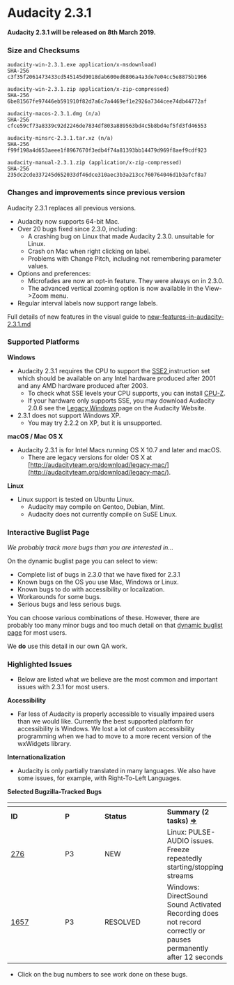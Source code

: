 # Audacity 2.3.1

**Audacity 2.3.1 will be released on 8th March 2019.**

### Size and Checksums

```
audacity-win-2.3.1.exe application/x-msdownload)
SHA-256 c3f35f2061473433cd545145d9018dab600ed6806a4a3de7e04cc5e8875b1966

audacity-win-2.3.1.zip application/x-zip-compressed)
SHA-256 6be81567fe97446eb591910f82d7a6c7a4469ef1e2926a7344cee74db44772af

audacity-macos-2.3.1.dmg (n/a) 
SHA-256 cfce59cf73a8339c92d2246de7834df803a889563bd4c5b8bd4ef5fd3fd46553

audacity-minsrc-2.3.1.tar.xz (n/a)
SHA-256 f99f198a4d653aeee1f8967670f3edb4f74a81393bb14479d969f8aef9cdf923

audacity-manual-2.3.1.zip (application/x-zip-compressed)
SHA-256 235dc2cde337245d652033df46dce310aec3b3a213cc760764046d1b3afcf8a7
```

### Changes and improvements since previous version

Audacity 2.3.1 replaces all previous versions.

* Audacity now supports 64-bit Mac.
* Over 20 bugs fixed since 2.3.0, including:
  * A crashing bug on Linux that made Audacity 2.3.0. unsuitable for Linux.
  * Crash on Mac when right clicking on label.
  * Problems with Change Pitch, including not remembering parameter values.
* Options and preferences:
  * Microfades are now an opt-in feature. They were always on in 2.3.0.
  * The advanced vertical zooming option is now available in the View->Zoom menu.
* Regular interval labels now support range labels.

Full details of new features in the visual guide to [new-features-in-audacity-2.3.1.md](new-features-in-audacity-2.3.1.md "mention")

### Supported Platforms

**Windows**

* Audacity 2.3.1 requires the CPU to support the [SSE2 ](http://en.wikipedia.org/wiki/SSE2)instruction set which should be available on any Intel hardware produced after 2001 and any AMD hardware produced after 2003.
  * To check what SSE levels your CPU supports, you can install [CPU-Z](http://www.cpuid.com/softwares/cpu-z.html).
  * If your hardware only supports SSE, you may download Audacity 2.0.6 see the [Legacy Windows](https://www.audacityteam.org/download/legacy-windows/) page on the Audacity Website.
* 2.3.1 does not support Windows XP.
  * You may try 2.2.2 on XP, but it is unsupported.

**macOS / Mac OS X**

* Audacity 2.3.1 is for Intel Macs running OS X 10.7 and later and macOS.
  * There are legacy versions for older OS X at [http://audacityteam.org/download/legacy-mac/](http://audacityteam.org/download/legacy-mac/).

**Linux**

* Linux support is tested on Ubuntu Linux.
  * Audacity may compile on Gentoo, Debian, Mint.
  * Audacity does not currently compile on SuSE Linux.

### Interactive Buglist Page

_We probably track more bugs than you are interested in..._

On the dynamic buglist page you can select to view:

* Complete list of bugs in 2.3.0 that we have fixed for 2.3.1
* Known bugs on the OS you use Mac, Windows or Linux.
* Known bugs to do with accessibility or localization.
* Workarounds for some bugs.
* Serious bugs and less serious bugs.

You can choose various combinations of these. However, there are probably too many minor bugs and too much detail on that [dynamic buglist page](broken-reference) for most users.

We **do** use this detail in our own QA work.

### Highlighted Issues

* Below are listed what we believe are the most common and important issues with 2.3.1 for most users.

**Accessibility**

* Far less of Audacity is properly accessible to visually impaired users than we would like. Currently the best supported platform for accessibility is Windows. We lost a lot of custom accessibility programming when we had to move to a more recent version of the wxWidgets library.

**Internationalization**

* Audacity is only partially translated in many languages. We also have some issues, for example, with Right-To-Left Languages.

**Selected Bugzilla-Tracked Bugs**

<table data-header-hidden><thead><tr><th width="121"></th><th width="85"></th><th width="136"></th><th></th></tr></thead><tbody><tr><td><strong>ID</strong></td><td><strong>P</strong></td><td><strong>Status</strong></td><td><strong>Summary (2 tasks)</strong> <a href="http://bugzilla.audacityteam.org/buglist.cgi?&#x26;field0-0-0=bug_id&#x26;type0-0-0=equals&#x26;value0-0-0=276&#x26;field0-0-1=bug_id&#x26;type0-0-1=equals&#x26;value0-0-1=1585&#x26;field0-0-2=bug_id&#x26;type0-0-2=equals&#x26;value0-0-2=1657&#x26;field0-1-0=bug_status&#x26;type0-1-0=notequals&#x26;value0-1-0=CLOSED"><strong>⇒</strong></a></td></tr><tr><td><a href="http://bugzilla.audacityteam.org/show_bug.cgi?id=276">276</a></td><td>P3</td><td>NEW</td><td>Linux: PULSE-AUDIO issues. Freeze repeatedly starting/stopping streams</td></tr><tr><td><a href="http://bugzilla.audacityteam.org/show_bug.cgi?id=1657">1657</a></td><td>P3</td><td>RESOLVED</td><td>Windows: DirectSound Sound Activated Recording does not record correctly or pauses permanently after 12 seconds</td></tr></tbody></table>

* Click on the bug numbers to see work done on these bugs.
